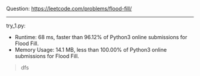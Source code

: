 Question: https://leetcode.com/problems/flood-fill/

---

try_1.py:
* Runtime: 68 ms, faster than 96.12% of Python3 online submissions for Flood Fill.
* Memory Usage: 14.1 MB, less than 100.00% of Python3 online submissions for Flood Fill.

> dfs
